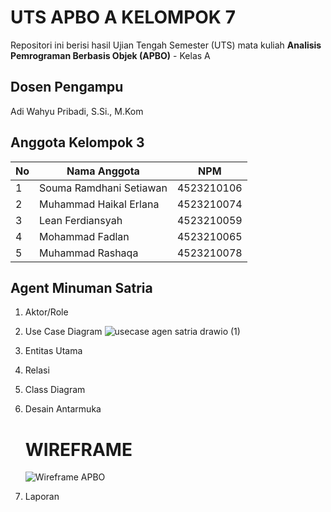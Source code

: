 # UTS APBO A KELOMPOK 7

Repositori ini berisi hasil Ujian Tengah Semester (UTS) mata kuliah **Analisis Pemrograman Berbasis Objek (APBO)** - Kelas A

## Dosen Pengampu
Adi Wahyu Pribadi, S.Si., M.Kom

## Anggota Kelompok 3

| No | Nama Anggota            | NPM         |
|----|-------------------------|-------------|
| 1  | Souma Ramdhani Setiawan | 4523210106  |
| 2  | Muhammad Haikal Erlana  | 4523210074  |
| 3  | Lean Ferdiansyah        | 4523210059  |
| 4  | Mohammad Fadlan         | 4523210065  |
| 5  | Muhammad Rashaqa        | 4523210078  |

## Agent Minuman Satria

1. Aktor/Role  
2. Use Case Diagram
   ![usecase agen satria drawio (1)](https://github.com/user-attachments/assets/ebb0c4c2-3edc-40fa-b6fd-944d4ba3daf4)
4. Entitas Utama
6. Relasi
8. Class Diagram
9. Desain Antarmuka
   # WIREFRAME
   ![Wireframe APBO](https://github.com/user-attachments/assets/eaa7d124-73fa-46a8-a6eb-1ea711dfafd2)
  
10. Laporan
